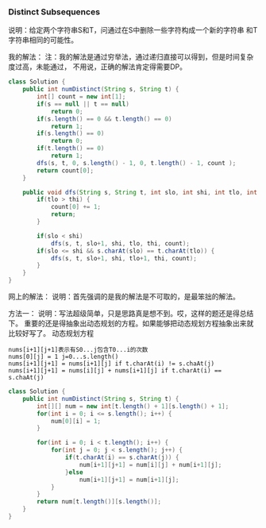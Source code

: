 ### Distinct Subsequences

说明：给定两个字符串S和T，问通过在S中删除一些字符构成一个新的字符串
和T字符串相同的可能性。

我的解法：
注：我的解法是通过穷举法，通过递归直接可以得到，但是时间复杂度过高，未能通过，
不用说，正确的解法肯定得需要DP。

```java
class Solution {
    public int numDistinct(String s, String t) {
        int[] count = new int[1];
        if(s == null || t == null)
            return 0;
        if(s.length() == 0 && t.length() == 0)
            return 1;
        if(s.length() == 0)
            return 0;
        if(t.length() == 0)
            return 1;
        dfs(s, t, 0, s.length() - 1, 0, t.length() - 1, count );
        return count[0];
    }

    public void dfs(String s, String t, int slo, int shi, int tlo, int thi, int[] count) {
        if(tlo > thi) {
            count[0] += 1;
            return;
        }

        if(slo < shi)
            dfs(s, t, slo+1, shi, tlo, thi, count);
        if(slo <= shi && s.charAt(slo) == t.charAt(tlo)) {
            dfs(s, t, slo+1, shi, tlo+1, thi, count);
        }
    }
}
```

网上的解法：
说明：首先强调的是我的解法是不可取的，是最笨拙的解法。

方法一：
说明：写法超级简单，只是思路真是想不到。哎，这样的题还是得总结下。
重要的还是得抽象出动态规划的方程。如果能够把动态规划方程抽象出来就比较好写了。
动态规划方程
```
nums[i+1][j+1]表示有S0...j包含T0...i的次数
nums[0][j] = 1 j=0...s.length()
nums[i+1][j+1] = nums[i+1][j] if t.charAt(i) != s.chaAt(j)
nums[i+1][j+1] = nums[i][j] + nums[i+1][j] if t.charAt(i) == s.chaAt(j)
```
```java
class Solution {
    public int numDistinct(String s, String t) {
        int[][] num = new int[t.length() + 1][s.length() + 1];
        for(int i = 0; i <= s.length(); i++) {
            num[0][i] = 1;
        }

        for(int i = 0; i < t.length(); i++) {
            for(int j = 0; j < s.length(); j++) {
                if(t.charAt(i) == s.charAt(j)) {
                    num[i+1][j+1] = num[i][j] + num[i+1][j];
                }else
                    num[i+1][j+1] = num[i+1][j];
            }
        }
        return num[t.length()][s.length()];
    }
}
```
